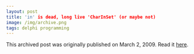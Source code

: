 ```yaml
---
layout: post
title: 'in' is dead, long live 'CharInSet' (or maybe not)
image: /img/archive.png
tags: delphi programming
---
```

This archived post was originally published on March 2, 2009. Read it [here](/alex.ciobanu.org/index3961.html).
